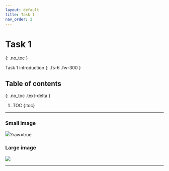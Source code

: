 ```yaml
---
layout: default
title: Task 1
nav_order: 2
---
```


# Task 1
{: .no_toc }


Task 1 introduction
{: .fs-6 .fw-300 }

## Table of contents
{: .no_toc .text-delta }

1. TOC
{:toc}

---

### Small image

![](https://assets-cdn.github.com/images/icons/emoji/octocat.png)?raw=true

### Large image

![](https://guides.github.com/activities/hello-world/branching.png)

---
